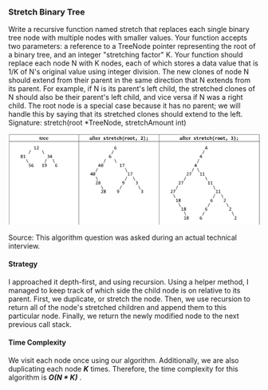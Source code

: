 ### Stretch Binary Tree

Write a recursive function named stretch that replaces each single binary tree node with multiple nodes with smaller values. Your function accepts two parameters: a reference to a TreeNode pointer representing the root of a binary tree, and an integer "stretching factor" K. Your function should replace each node N with K nodes, each of which stores a data value that is 1/K of N's original value using integer division. The new clones of node N should extend from their parent in the same direction that N extends from its parent. For example, if N is its parent's left child, the stretched clones of N should also be their parent's left child, and vice versa if N was a right child. The root node is a special case because it has no parent; we will handle this by saying that its stretched clones should extend to the left. Signature: stretch(root *TreeNode, stretchAmount int) 

![img](https://raw.githubusercontent.com/hanqingchen15/Algorithms/master/assets/stretchBinaryTree.png "Logo Title Text 1")

Source: This algorithm question was asked during an actual technical interview. 

#### Strategy
I approached it depth-first, and using recursion. Using a helper method, I managed to keep track of which side the child node is on relative to its parent. First, we duplicate, or stretch the node. Then, we use recursion to return all of the node's stretched children and append them to this particular node. Finally, we return the newly modified node to the next previous call stack. 

#### Time Complexity
We visit each node once using our algorithm. Additionally, we are also duplicating each node ***K*** times. Therefore, the time complexity for this algorithm is ***O(N * K)*** .